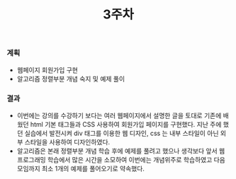 ﻿---
title: "3주차"
---

### 계획
  - 웹페이지 회원가입 구현
  - 알고리즘 정렬부분 개념 숙지 및 예제 풀이

### 결과
  - 이번에는 강의를 수강하기 보다는 여러 웹페이지에서 설명한 글을 토대로 기존에 배웠던 html 기본 태그들과 CSS 사용하여 회원가입 페이지를 구현했다.
  지난 주에 했던 실습에서 발전시켜 div 태그를 이용한 웹 디자인, css 는 내부 스타일이 아닌 외부 스타일을 사용하여 디자인하였다.
  - 알고리즘은 본래 정렬부분 개념 학습 후에 예제를 풀려고 했으나 생각보다 앞서 웹프로그래밍 학습에서 많은 시간을 소모하여 이번에는 개념위주로 학습하였고 다음 모임까지 최소 1개의 예제를 풀어오기로 약속했다.
  


